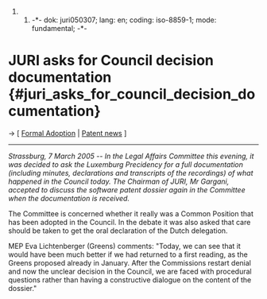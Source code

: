 1.  1.  -\*- dok: juri050307; lang: en; coding: iso-8859-1; mode:
        fundamental; -\*-

# JURI asks for Council decision documentation {#juri_asks_for_council_decision_documentation}

-\> \[ [ Formal Adoption](Cons050307En "wikilink") \| [ Patent
news](SwpatcninoEn "wikilink") \]

------------------------------------------------------------------------

*Strassburg, 7 March 2005 \-- In the Legal Affairs Committee this
evening, it was decided to ask the Luxemburg Precidency for a full
documentation (including minutes, declarations and transcripts of the
recordings) of what happened in the Council today. The Chairman of JURI,
Mr Gargani, accepted to discuss the software patent dossier again in the
Committee when the documentation is received.*

The Committee is concerned whether it really was a Common Position that
has been adopted in the Council. In the debate it was also asked that
care should be taken to get the oral declaration of the Dutch
delegation.

MEP Eva Lichtenberger (Greens) comments: \"Today, we can see that it
would have been much better if we had returned to a first reading, as
the Greens proposed already in January. After the Commissions restart
denial and now the unclear decision in the Council, we are faced with
procedural questions rather than having a constructive dialogue on the
content of the dossier.\"

